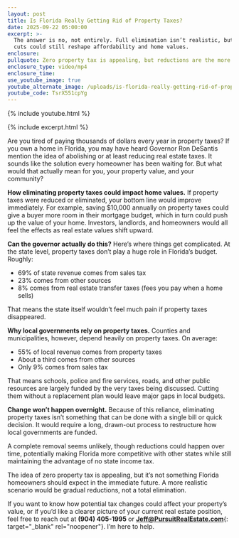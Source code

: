 ```yaml
---
layout: post
title: Is Florida Really Getting Rid of Property Taxes?
date: 2025-09-22 05:00:00
excerpt: >-
  The answer is no, not entirely. Full elimination isn’t realistic, but gradual
  cuts could still reshape affordability and home values.
enclosure:
pullquote: Zero property tax is appealing, but reductions are the more likely path.
enclosure_type: video/mp4
enclosure_time:
use_youtube_image: true
youtube_alternate_image: /uploads/is-florida-really-getting-rid-of-property-taxes-2.jpg
youtube_code: TsrX551cpYg
---
```

{% include youtube.html %}

{% include excerpt.html %}

Are you tired of paying thousands of dollars every year in property taxes? If you own a home in Florida, you may have heard Governor Ron DeSantis mention the idea of abolishing or at least reducing real estate taxes. It sounds like the solution every homeowner has been waiting for. But what would that actually mean for you, your property value, and your community?

**How eliminating property taxes could impact home values.** If property taxes were reduced or eliminated, your bottom line would improve immediately. For example, saving $10,000 annually on property taxes could give a buyer more room in their mortgage budget, which in turn could push up the value of your home. Investors, landlords, and homeowners would all feel the effects as real estate values shift upward.

**Can the governor actually do this?** Here’s where things get complicated. At the state level, property taxes don’t play a huge role in Florida’s budget. Roughly:

* 69% of state revenue comes from sales tax
* 23% comes from other sources
* 8% comes from real estate transfer taxes (fees you pay when a home sells)

That means the state itself wouldn’t feel much pain if property taxes disappeared.

**Why local governments rely on property taxes.** Counties and municipalities, however, depend heavily on property taxes. On average:

* 55% of local revenue comes from property taxes
* About a third comes from other sources
* Only 9% comes from sales tax

That means schools, police and fire services, roads, and other public resources are largely funded by the very taxes being discussed. Cutting them without a replacement plan would leave major gaps in local budgets.

**Change won’t happen overnight.** Because of this reliance, eliminating property taxes isn’t something that can be done with a single bill or quick decision. It would require a long, drawn-out process to restructure how local governments are funded.

A complete removal seems unlikely, though reductions could happen over time, potentially making Florida more competitive with other states while still maintaining the advantage of no state income tax.

The idea of zero property tax is appealing, but it’s not something Florida homeowners should expect in the immediate future. A more realistic scenario would be gradual reductions, not a total elimination.

If you want to know how potential tax changes could affect your property’s value, or if you’d like a clearer picture of your current real estate position, feel free to reach out at **(904) 405-1995** or [**Jeff@PursuitRealEstate.com**](Jeff@PursuitRealEstate.com){: target="_blank" rel="noopener"}. I’m here to help.